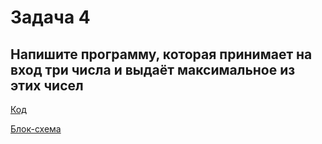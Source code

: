 # Задача 4

## Напишите программу, которая принимает на вход три числа и выдаёт максимальное из этих чисел


[Код](../Exp002/Program.cs)

[Блок-схема](../Exp002/diagram.drawio.png)